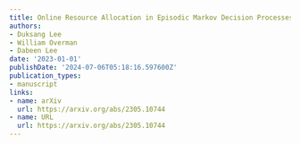 ```yaml
---
title: Online Resource Allocation in Episodic Markov Decision Processes
authors:
- Duksang Lee
- William Overman
- Dabeen Lee
date: '2023-01-01'
publishDate: '2024-07-06T05:18:16.597600Z'
publication_types:
- manuscript
links:
- name: arXiv
  url: https://arxiv.org/abs/2305.10744
- name: URL
  url: https://arxiv.org/abs/2305.10744
---
```


